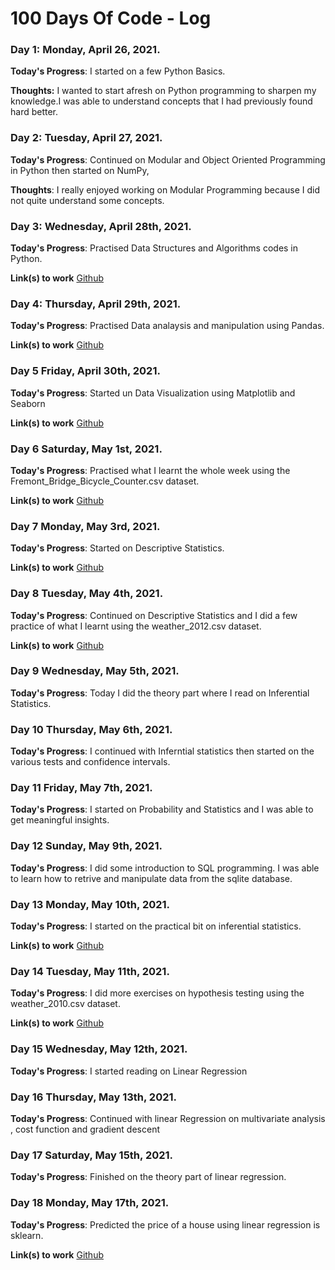 # 100 Days Of Code - Log

### Day 1: Monday, April 26, 2021.

**Today's Progress**: I started on a few Python Basics.

**Thoughts:** I wanted to start afresh on Python programming to sharpen my knowledge.I was able to understand concepts that I had previously found hard better.

### Day 2: Tuesday, April 27, 2021.

**Today's Progress**: Continued on Modular and Object Oriented Programming in Python then started on NumPy,

**Thoughts**: I really enjoyed working on Modular Programming because I did not quite understand some concepts. 

### Day 3: Wednesday, April 28th, 2021.
**Today's Progress**: Practised Data Structures and Algorithms codes in Python.

**Link(s) to work**
[Github](https://github.com/3HeadedSnake/100-days-of-code/tree/master/Day3)

### Day 4: Thursday, April 29th, 2021.
**Today's Progress**: Practised Data analaysis and manipulation using Pandas.

**Link(s) to work** 
[Github](https://github.com/3HeadedSnake/100-days-of-code/tree/master/Day4)

### Day 5 Friday, April 30th, 2021.
**Today's Progress**: Started un Data Visualization using Matplotlib and Seaborn

**Link(s) to work** 
[Github](https://github.com/3HeadedSnake/100-days-of-code/tree/master/Day5)


### Day 6 Saturday, May 1st, 2021.
**Today's Progress**: Practised what I learnt the whole week using the Fremont_Bridge_Bicycle_Counter.csv dataset.

**Link(s) to work** 
[Github](https://github.com/3HeadedSnake/100-days-of-code/tree/master/Day6)


### Day 7 Monday, May 3rd, 2021.
**Today's Progress**: Started on Descriptive Statistics.

**Link(s) to work** 
[Github](https://github.com/3HeadedSnake/100-days-of-code/blob/master/Day7)

### Day 8 Tuesday, May 4th, 2021.
**Today's Progress**: Continued on Descriptive Statistics and I did a few practice of what I learnt using the weather_2012.csv dataset.

**Link(s) to work** 
[Github](https://github.com/3HeadedSnake/100-days-of-code/tree/master/Day8)

### Day 9 Wednesday, May 5th, 2021.
**Today's Progress**: Today I did the theory part where I read on Inferential Statistics. 

### Day 10 Thursday, May 6th, 2021.
**Today's Progress**: I continued with Inferntial statistics then started on the various tests and confidence intervals. 

### Day 11 Friday, May 7th, 2021.
**Today's Progress**: I started on Probability and Statistics and I was able to get meaningful insights. 

### Day 12 Sunday, May 9th, 2021.
**Today's Progress**: I did some introduction to SQL programming. I was able to learn how to retrive and manipulate data from the 
sqlite database.

### Day 13 Monday, May 10th, 2021.
**Today's Progress**: I started on the practical bit on inferential statistics. 

**Link(s) to work** 
[Github](https://github.com/3HeadedSnake/100-days-of-code/tree/master/Day13)

### Day 14 Tuesday, May 11th, 2021.
**Today's Progress**: I did more exercises on hypothesis testing using the weather_2010.csv dataset.

**Link(s) to work** 
[Github](https://github.com/3HeadedSnake/100-days-of-code/tree/master/Day14)

### Day 15 Wednesday, May 12th, 2021.
**Today's Progress**: I started reading on Linear Regression

### Day 16 Thursday, May 13th, 2021.
**Today's Progress**: Continued with linear Regression on multivariate analysis , cost function and gradient descent

### Day 17 Saturday, May 15th, 2021.
**Today's Progress**: Finished on the theory part of linear regression.

### Day 18 Monday, May 17th, 2021.
**Today's Progress**: Predicted the price of a house using linear regression is sklearn.

**Link(s) to work** 
[Github](https://github.com/3HeadedSnake/100-days-of-code/tree/master/Day18)